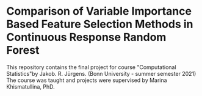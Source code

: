 # Comparison of Variable Importance Based Feature Selection Methods in Continuous Response Random Forest

This repository contains the final project for course "Computational Statistics"by Jakob. R. Jürgens. (Bonn University - summer semester 2021)
The course was taught and projects were supervised by Marina Khismatullina, PhD.
